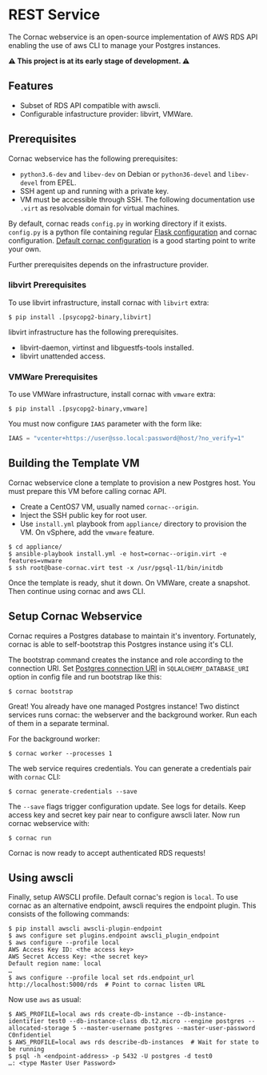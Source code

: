 # REST Service

The Cornac webservice is an open-source implementation of AWS RDS API enabling
the use of aws CLI to manage your Postgres instances.

**⚠ This project is at its early stage of development. ⚠**


## Features

- Subset of RDS API compatible with awscli.
- Configurable infastructure provider: libvirt, VMWare.


## Prerequisites

Cornac webservice has the following prerequisites:

- `python3.6-dev` and `libev-dev` on Debian or `python36-devel` and
  `libev-devel` from EPEL.
- SSH agent up and running with a private key.
- VM must be accessible through SSH. The following documentation use `.virt` as
  resolvable domain for virtual machines.

By default, cornac reads `config.py` in working directory if it exists.
`config.py` is a python file containing regular
[Flask configuration](http://flask.pocoo.org/docs/1.0/config/#configuring-from-files)
and cornac configuration. [Default cornac
configuration](cornac/core/config/defaults.py) is a good starting point to write
your own.

Further prerequisites depends on the infrastructure provider.


### libvirt Prerequisites

To use libvirt infrastructure, install cornac with `libvirt` extra:

``` console
$ pip install .[psycopg2-binary,libvirt]
```

libvirt infrastructure has the following prerequisites.

- libvirt-daemon, virtinst and libguestfs-tools installed.
- libvirt unattended access.


### VMWare Prerequisites

To use VMWare infrastructure, install cornac with `vmware` extra:

``` console
$ pip install .[psycopg2-binary,vmware]
```

You must now configure `IAAS` parameter with the form like:

``` python
IAAS = "vcenter+https://user@sso.local:password@host/?no_verify=1"
```


## Building the Template VM

Cornac webservice clone a template to provision a new Postgres host. You must
prepare this VM before calling cornac API.

- Create a CentOS7 VM, usually named `cornac--origin`.
- Inject the SSH public key for root user.
- Use `install.yml` playbook from `appliance/` directory to provision the VM. On
  vSphere, add the `vmware` feature.

``` console
$ cd appliance/
$ ansible-playbook install.yml -e host=cornac--origin.virt -e features=vmware
$ ssh root@base-cornac.virt test -x /usr/pgsql-11/bin/initdb
```

Once the template is ready, shut it down. On VMWare, create a snapshot. Then
continue using cornac and aws CLI.


## Setup Cornac Webservice

Cornac requires a Postgres database to maintain it's inventory. Fortunately,
cornac is able to self-bootstrap this Postgres instance using it's CLI.

The bootstrap command creates the instance and role according to the connection
URI. Set [Postgres connection
URI](https://www.postgresql.org/docs/current/libpq-connect.html#LIBPQ-CONNSTRING)
in `SQLALCHEMY_DATABASE_URI` option in config file and run bootstrap like this:

```
$ cornac bootstrap
```

Great! You already have one managed Postgres instance! Two distinct services
runs cornac: the webserver and the background worker. Run each of them in a
separate terminal.

For the background worker:

``` console
$ cornac worker --processes 1
```

The web service requires credentials. You can generate a credentials pair with
`cornac` CLI:

``` console
$ cornac generate-credentials --save
```

The `--save` flags trigger configuration update. See logs for details. Keep
access key and secret key pair near to configure awscli later. Now run cornac
webservice with:

``` console
$ cornac run
```

Cornac is now ready to accept authenticated RDS requests!


## Using awscli

Finally, setup AWSCLI profile. Default cornac's region is `local`. To use cornac
as an alternative endpoint, awscli requires the endpoint plugin. This consists
of the following commands:

``` console
$ pip install awscli awscli-plugin-endpoint
$ aws configure set plugins.endpoint awscli_plugin_endpoint
$ aws configure --profile local
AWS Access Key ID: <the access key>
AWS Secret Access Key: <the secret key>
Default region name: local
…
$ aws configure --profile local set rds.endpoint_url http://localhost:5000/rds  # Point to cornac listen URL
```

Now use `aws` as usual:

``` console
$ AWS_PROFILE=local aws rds create-db-instance --db-instance-identifier test0 --db-instance-class db.t2.micro --engine postgres --allocated-storage 5 --master-username postgres --master-user-password C0nfidentiel
$ AWS_PROFILE=local aws rds describe-db-instances  # Wait for state to be running
$ psql -h <endpoint-address> -p 5432 -U postgres -d test0
…: <type Master User Password>
```
